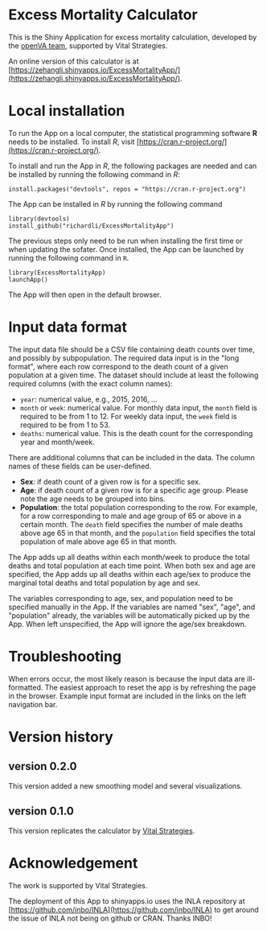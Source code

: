 # Excess Mortality Calculator

This is the Shiny Application for excess mortality calculation, developed by the [openVA team](https://openva.net), supported by Vital Strategies. 

An online version of this calculator is at [https://zehangli.shinyapps.io/ExcessMortalityApp/](https://zehangli.shinyapps.io/ExcessMortalityApp/).

# Local installation

To run the App on a local computer, the statistical programming software **R** needs to be installed. To install _R_, visit [https://cran.r-project.org/](https://cran.r-project.org/).

To install and run the App in _R_, the following packages are needed and can be installed by running the following command in _R_:

```
install.packages("devtools", repos = "https://cran.r-project.org")
```

The App can be installed in _R_ by running the following command
```
library(devtools)
install_github("richardli/ExcessMortalityApp")
```

The previous steps only need to be run when installing the first time or when updating the sofater. Once installed, the App can be launched by running the following command in `R`. 
```
library(ExcessMortalityApp)
launchApp()
```

The App will then open in the default browser. 

# Input data format

The input data file should be a CSV file containing death counts over time, and possibly by subpopulation. The required data input is in the "long format", where each row correspond to the death count of a given population at a given time. The dataset should include at least the following required columns (with the exact column names):

+ `year`: numerical value, e.g., 2015, 2016, ...
+ `month` or `week`: numerical value. For monthly data input, the `month` field is required to be from 1 to 12. For weekly data input, the `week` field is required to be from 1 to 53.
+ `deaths`: numerical value. This is the death count for the corresponding year and month/week. 


There are additional columns that can be included in the data. The column names of these fields can be user-defined.

+ **Sex**: if death count of a given row is for a specific sex.
+ **Age**: if death count of a given row is for a specific age group. Please note the age needs to be grouped into bins.
+ **Population**: the total population corresponding to the row. For example, for a row corresponding to male and age group of 65 or above in a certain month. The `death` field specifies the number of male deaths above age 65 in that month, and the `population` field specifies the total population of male above age 65 in that month.

The App adds up all deaths within each month/week to produce the total deaths and total population at each time point. When both sex and age are specified, the App adds up all deaths within each age/sex to produce the marginal total deaths and total population by age and sex. 

The variables corresponding to age, sex, and population need to be specified manually in the App. If the variables are named "sex", "age", and "population" already, the variables will be automatically picked up by the App. When left unspecified, the App will ignore the age/sex breakdown.

# Troubleshooting

When errors occur, the most likely reason is because the input data are ill-formatted. The easiest approach to reset the app is by refreshing the page in the browser. Example input format are included in the links on the left navigation bar. 

# Version history

## version 0.2.0
This version added a new smoothing model and several visualizations. 

## version 0.1.0
This version replicates the calculator by [Vital Strategies](https://preventepidemics.org/covid19/resources/excess-mortality/).


# Acknowledgement

The work is supported by Vital Strategies.

The deployment of this App to shinyapps.io uses the INLA repository at [https://github.com/inbo/INLA](https://github.com/inbo/INLA) to get around the issue of INLA not being on github or CRAN. Thanks INBO!


